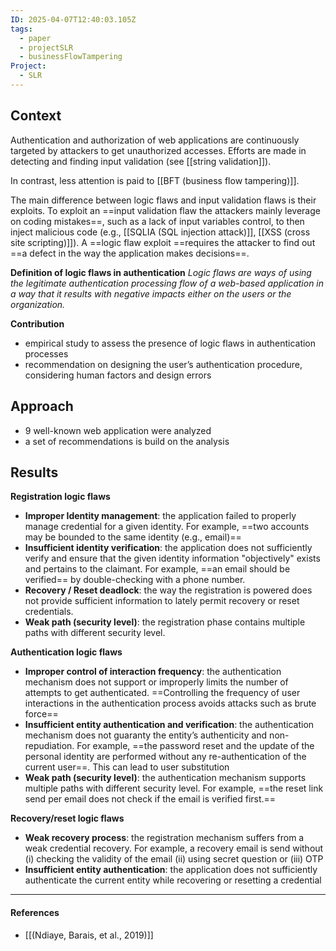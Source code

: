 ```yaml
---
ID: 2025-04-07T12:40:03.105Z
tags:
  - paper
  - projectSLR
  - businessFlowTampering
Project:
  - SLR
---
```

## Context

Authentication and authorization of web applications are continuously targeted by attackers to get unauthorized accesses. Efforts are made in detecting and finding input validation (see [[string validation]]).

In contrast, less attention is paid to [[BFT (business flow tampering)]]. 

The main difference between logic flaws and input validation flaws is their exploits. To exploit an ==input validation flaw the attackers mainly leverage on coding mistakes==, such as a lack of input variables control, to then inject malicious code (e.g., [[SQLIA (SQL injection attack)]], [[XSS (cross site scripting)]]).
A ==logic flaw exploit ==requires the attacker to find out ==a defect in the way the application makes decisions==.

**Definition of logic flaws in authentication**
*Logic flaws are ways of using the legitimate authentication processing flow of a web-based application in a way that it results with negative impacts either on the users or the organization.*

**Contribution**
- empirical study to assess the presence of logic flaws in authentication processes
- recommendation on designing the user’s authentication procedure, considering human factors and design errors

## Approach

- 9 well-known web application were analyzed
- a set of recommendations is build on the analysis

## Results

**Registration logic flaws**
- **Improper Identity management**: the application failed to properly manage credential for a given identity. For example, ==two accounts may be bounded to the same identity (e.g., email)==
- **Insufficient identity verification**: the application does not sufficiently verify and ensure that the given identity information "objectively" exists and pertains to the claimant. For example, ==an email should be verified== by double-checking with a phone number.
- **Recovery / Reset deadlock**: the way the registration is powered does not provide sufficient information to lately permit recovery or reset credentials.
- **Weak path (security level)**: the registration phase contains multiple paths with different security level.

**Authentication logic flaws**
- **Improper control of interaction frequency**: the authentication mechanism does not support or improperly limits the number of attempts to get authenticated. ==Controlling the frequency of user interactions in the authentication process avoids attacks such as brute force==
- **Insufficient entity authentication and verification**: the authentication mechanism does not guaranty the entity’s authenticity and non-repudiation. For example, ==the password reset and the update of the personal identity are performed without any re-authentication of the current user==. This can lead to user substitution
- **Weak path (security level)**: the authentication mechanism supports multiple paths with different security level. For example, ==the reset link send per email does not check if the email is verified first.==

**Recovery/reset logic flaws**
- **Weak recovery process**: the registration mechanism suffers from a weak credential recovery. For example, a recovery email is send without (i) checking the validity of the email (ii) using secret question or (iii) OTP
- **Insufficient entity authentication**: the application does not sufficiently authenticate the current entity while recovering or resetting a credential

---
#### References
- [[(Ndiaye, Barais, et al., 2019)]]
